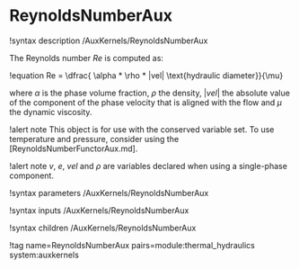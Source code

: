 # ReynoldsNumberAux

!syntax description /AuxKernels/ReynoldsNumberAux

The Reynolds number $Re$ is computed as:

!equation
Re = \dfrac{ \alpha * \rho * |vel| \text{hydraulic diameter}}{\mu}

where $\alpha$ is the phase volume fraction, $\rho$ the density, $|vel|$ the absolute value of
the component of the phase velocity that is aligned with the flow and $\mu$ the dynamic viscosity.

!alert note
This object is for use with the conserved variable set. To use temperature and pressure,
consider using the [ReynoldsNumberFunctorAux.md].

!alert note
$v$, $e$, $vel$ and $\rho$ are variables declared when using a single-phase component.

!syntax parameters /AuxKernels/ReynoldsNumberAux

!syntax inputs /AuxKernels/ReynoldsNumberAux

!syntax children /AuxKernels/ReynoldsNumberAux

!tag name=ReynoldsNumberAux pairs=module:thermal_hydraulics system:auxkernels
